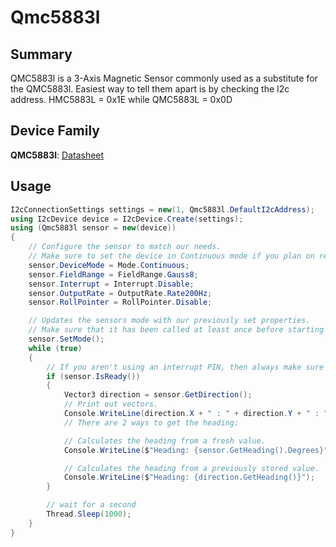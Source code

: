 ﻿# Qmc5883l

## Summary

QMC5883l is a 3-Axis Magnetic Sensor commonly used as a substitute for the QMC5883l. Easiest way to tell them apart is by checking the I2c address. HMC5883L = 0x1E while QMC5883L = 0x0D

## Device Family

**QMC5883l**: [Datasheet](https://nettigo.pl/attachments/440)

## Usage

```cs
I2cConnectionSettings settings = new(1, Qmc5883l.DefaultI2cAddress);
using I2cDevice device = I2cDevice.Create(settings);
using (Qmc5883l sensor = new(device))
{
    // Configure the sensor to match our needs.
    // Make sure to set the device in Continuous mode if you plan on reading any data.
    sensor.DeviceMode = Mode.Continuous;
    sensor.FieldRange = FieldRange.Gauss8;
    sensor.Interrupt = Interrupt.Disable;
    sensor.OutputRate = OutputRate.Rate200Hz;
    sensor.RollPointer = RollPointer.Disable;

    // Updates the sensors mode with our previously set properties.
    // Make sure that it has been called at least once before starting to read any data.
    sensor.SetMode();
    while (true)
    {
        // If you aren't using an interrupt PIN, then always make sure that the data is ready.
        if (sensor.IsReady())
        {
            Vector3 direction = sensor.GetDirection();
            // Print out vectors.
            Console.WriteLine(direction.X + " : " + direction.Y + " : " + direction.Z);
            // There are 2 ways to get the heading:

            // Calculates the heading from a fresh value.
            Console.WriteLine($"Heading: {sensor.GetHeading().Degrees}");

            // Calculates the heading from a previously stored value.
            Console.WriteLine($"Heading: {direction.GetHeading()}");
        }

        // wait for a second
        Thread.Sleep(1000);
    }
}


```
